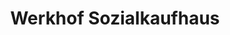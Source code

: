 ---
title: "Werkhof Sozialkaufhaus"
url: /weiden-i-d-opf/werkhof-sozialkaufhaus/
shop: Warenhaus
---